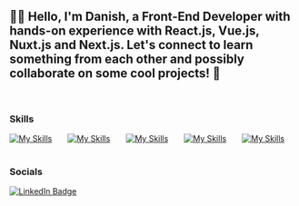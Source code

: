 ## 👋🏻 Hello, I'm Danish, a Front-End Developer with hands-on experience with React.js, Vue.js, Nuxt.js and Next.js. Let's connect to learn something from each other and possibly collaborate on some cool projects! 🌟
<br/>

### Skills
[![My Skills](https://skillicons.dev/icons?i=html,css)](https://skillicons.dev) &nbsp;&nbsp;&nbsp;&nbsp;&nbsp; [![My Skills](https://skillicons.dev/icons?i=js,tailwindcss)](https://skillicons.dev) &nbsp;&nbsp;&nbsp;&nbsp;&nbsp; [![My Skills](https://skillicons.dev/icons?i=react,next)](https://skillicons.dev) &nbsp;&nbsp;&nbsp;&nbsp;&nbsp; [![My Skills](https://skillicons.dev/icons?i=git,github)](https://skillicons.dev) &nbsp;&nbsp;&nbsp;&nbsp;&nbsp; [![My Skills](https://skillicons.dev/icons?i=vue,nuxtjs)](https://skillicons.dev) &nbsp;&nbsp;&nbsp;&nbsp;&nbsp;

### Socials

<div id="badges">
  <a href="https://www.linkedin.com/in/danishasif/">
    <img src="https://img.shields.io/badge/LinkedIn-blue?style=for-the-badge&logo=linkedin&logoColor=white" alt="LinkedIn Badge"/>
  </a>
</div>
